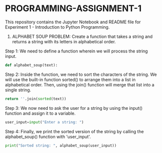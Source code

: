 # PROGRAMMING-ASSIGNMENT-1
This repository contains the Jupyter Notebook and README file for Experiment 1 - Introduction to Python Programming.

1. ALPHABET SOUP PROBLEM: Create a function that takes a string and returns a string with its letters in alphabetical order.  

Step 1: We need to define a function wherein we will process the string input.
```py
def alphabet_soup(text):
```

Step 2: Inside the function, we need to sort the characters of the string. We will use the built-in function sorted() to arrange them into a list in alphabetical order. Then, using the join() function will merge that list into a single string.
```py
return ''.join(sorted(text))
```

Step 3: We now need to ask the user for a string by using the input() function and assign it to a variable.
```py
user_input=input("Enter a string: ")
```

Step 4: Finally, we print the sorted version of the string by calling the alphabet_soup() function with 'user_input'.
```py
print("Sorted string: ", alphabet_soup(user_input))
```
